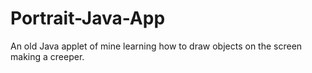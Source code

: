 # Portrait-Java-App
An old Java applet of mine learning how to draw objects on the screen making a creeper.
